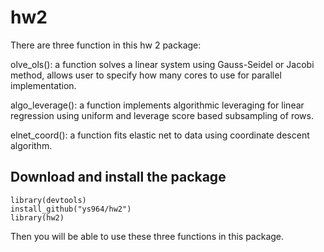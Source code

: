 # hw2
There are three function in this hw 2 package:

olve_ols(): a function solves a linear system using Gauss-Seidel or Jacobi method,
allows user to specify how many cores to use for parallel implementation.

algo_leverage(): a function implements algorithmic leveraging for linear 
regression using uniform and leverage score based subsampling of rows.

elnet_coord(): a function fits elastic net to data using coordinate descent algorithm.

## Download and install the package

```{r}
library(devtools)
install_github("ys964/hw2")
library(hw2)
```

Then you will be able to use these three functions in this package.



